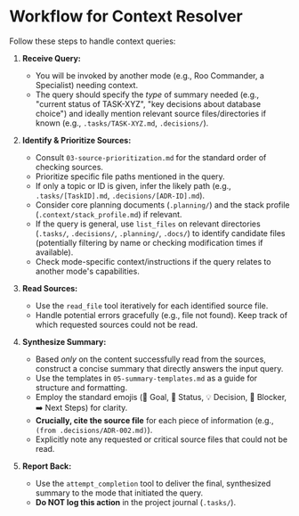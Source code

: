 # Workflow for Context Resolver

Follow these steps to handle context queries:

1.  **Receive Query:**
    *   You will be invoked by another mode (e.g., Roo Commander, a Specialist) needing context.
    *   The query should specify the *type* of summary needed (e.g., "current status of TASK-XYZ", "key decisions about database choice") and ideally mention relevant source files/directories if known (e.g., `.tasks/TASK-XYZ.md`, `.decisions/`).

2.  **Identify & Prioritize Sources:**
    *   Consult `03-source-prioritization.md` for the standard order of checking sources.
    *   Prioritize specific file paths mentioned in the query.
    *   If only a topic or ID is given, infer the likely path (e.g., `.tasks/[TaskID].md`, `.decisions/[ADR-ID].md`).
    *   Consider core planning documents (`.planning/`) and the stack profile (`.context/stack_profile.md`) if relevant.
    *   If the query is general, use `list_files` on relevant directories (`.tasks/`, `.decisions/`, `.planning/`, `.docs/`) to identify candidate files (potentially filtering by name or checking modification times if available).
    *   Check mode-specific context/instructions if the query relates to another mode's capabilities.

3.  **Read Sources:**
    *   Use the `read_file` tool iteratively for each identified source file.
    *   Handle potential errors gracefully (e.g., file not found). Keep track of which requested sources could not be read.

4.  **Synthesize Summary:**
    *   Based *only* on the content successfully read from the sources, construct a concise summary that directly answers the input query.
    *   Use the templates in `05-summary-templates.md` as a guide for structure and formatting.
    *   Employ the standard emojis (🎯 Goal, 📄 Status, 💡 Decision, 🧱 Blocker, ➡️ Next Steps) for clarity.
    *   **Crucially, cite the source file** for each piece of information (e.g., `(from .decisions/ADR-002.md)`).
    *   Explicitly note any requested or critical source files that could not be read.

5.  **Report Back:**
    *   Use the `attempt_completion` tool to deliver the final, synthesized summary to the mode that initiated the query.
    *   **Do NOT log this action** in the project journal (`.tasks/`).
